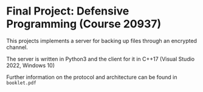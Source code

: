 # Final Project: Defensive Programming (Course 20937)

This projects implements a server for backing up files through an encrypted channel.

The server is written in Python3 and the client for it in C++17 (Visual Studio 2022, Windows 10)

Further information on the protocol and architecture can be found in ``booklet.pdf``

